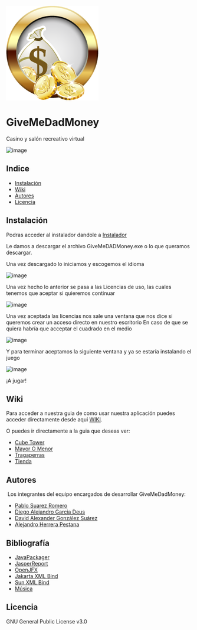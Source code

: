 ![GiveMeDadMoney](https://github.com/dam-dad/GiveMeDadMoney/blob/main/src/main/resources/images/Menu/icono.png)
# GiveMeDadMoney 

Casino y salón recreativo virtual

![image](https://user-images.githubusercontent.com/47283527/155526881-de0741ad-02fb-4403-89b5-d9615998e907.png)


## Indice 

- [Instalación](#instalación)
- [Wiki](#wiki)
- [Autores](#autores)
- [Licencia](#licencia)


## Instalación

Podras acceder al instalador dandole a [Instalador](https://github.com/dam-dad/GiveMeDadMoney/releases)

Le damos a descargar el archivo GiveMeDADMoney.exe o lo que queramos descargar.

Una vez descargado lo iniciamos y escogemos el idioma

![image](https://user-images.githubusercontent.com/90903717/155432303-4e1ba331-4ab6-4304-90ac-a7a294a94ca3.png)

Una vez hecho lo anterior se pasa a las Licencias de uso, las cuales tenemos que aceptar si quieremos continuar

![image](https://user-images.githubusercontent.com/90903717/155432418-74bc3675-0769-4ba7-af31-9b3951c46927.png)

Una vez aceptada las licencias nos sale una ventana que nos dice si queremos crear un acceso directo en nuestro escritorio
En caso de que se quiera habría que acceptar el cuadrado en el medio

![image](https://user-images.githubusercontent.com/90903717/155432546-18ae3fae-6143-4268-8c53-296da1212e71.png)

Y para terminar aceptamos la siguiente ventana y ya se estaría instalando el juego

![image](https://user-images.githubusercontent.com/90903717/155432675-a708ce0f-916d-4d7b-b147-17d55557d315.png)

¡A jugar!


## Wiki
Para acceder a nuestra guia de como usar nuestra aplicación puedes acceder directamente desde aqui [WIKI](https://github.com/dam-dad/GiveMeDadMoney/wiki).

O puedes ir directamente a la guia que deseas ver:
- [Cube Tower](https://github.com/dam-dad/GiveMeDadMoney/wiki/Cube-Tower)
- [Mayor O Menor](https://github.com/dam-dad/GiveMeDadMoney/wiki/MayorOMenor)
- [Tragaperras](https://github.com/dam-dad/GiveMeDadMoney/wiki/Tragaperras)
- [Tienda](https://github.com/dam-dad/GiveMeDadMoney/wiki/Store)

## Autores

​		Los integrantes del equipo encargados de desarrollar GiveMeDadMoney:

- [Pablo Suarez Romero](https://github.com/PabloSR06)
- [Diego Alejandro Garcia Deus](https://github.com/Diego04012002)
- [David Alexander González Suárez](https://github.com/dalextf)
- [Alejandro Herrera Pestana](https://github.com/AlejandroHP96)

## Bibliografía

- [JavaPackager](https://github.com/fvarrui/JavaPackager)
- [JasperReport](https://github.com/dam-dad/JasperReports)
- [OpenJFX](https://mvnrepository.com/artifact/org.openjfx)
- [Jakarta XML Bind](https://mvnrepository.com/artifact/jakarta.xml.bind)
- [Sun XML Bind](https://mvnrepository.com/artifact/com.sun.xml.bind)
- [Música](https://soundcloud.com/misteredge)

## Licencia

GNU General Public License v3.0
